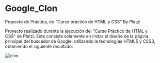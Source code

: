 # Google_Clon
Proyecto de Práctica, de "Curso práctico de HTML y CSS" By Platzi

Proyecto realizado durante la ejecución del "Curso Práctico de HTML y CSS" de Platzi. Este consiste solamente en imitar el diseño de la página principal del buscador de Google, utilizando la tecnologías HTML5 y CSS3, obteniendo el siguiente resultado: 

![clon](https://user-images.githubusercontent.com/71446107/112926448-70d54b00-90e1-11eb-9fb2-e836bb2db8bb.png)

